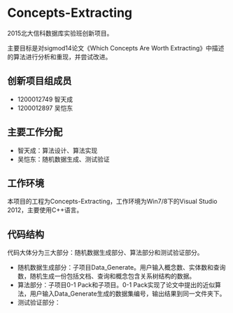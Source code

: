 # Concepts-Extracting
2015北大信科数据库实验班创新项目。

主要目标是对sigmod14论文《Which Concepts Are Worth Extracting》中描述的算法进行分析和重现，并尝试改进。

## 创新项目组成员
+ 1200012749 智天成
+ 1200012897 吴恺东

## 主要工作分配
+ 智天成：算法设计、算法实现
+ 吴恺东：随机数据生成、测试验证

## 工作环境
本项目的工程为Concepts-Extracting，工作环境为Win7/8下的Visual Studio 2012，主要使用C++语言。

## 代码结构
代码大体分为三大部分：随机数据生成部分、算法部分和测试验证部分。
+ 随机数据生成部分：子项目Data_Generate。用户输入概念数、实体数和查询数，随机生成一份包括文档、查询和概念包含关系树结构的数据。
+ 算法部分：子项目0-1 Pack和子项目。0-1 Pack实现了论文中提出的近似算法，用户输入Data_Generate生成的数据集编号，输出结果到同一文件夹下。
+ 测试验证部分：
